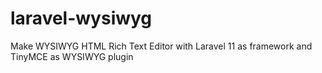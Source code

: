 # laravel-wysiwyg
 Make WYSIWYG HTML Rich Text Editor with Laravel 11 as framework and TinyMCE as WYSIWYG plugin 
